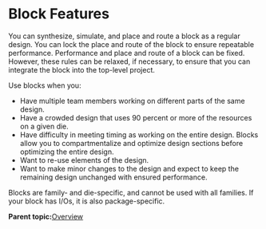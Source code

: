 # Block Features

You can synthesize, simulate, and place and route a block as a regular design. You can lock the place and route of the block to ensure repeatable performance. Performance and place and route of a block can be fixed. However, these rules can be relaxed, if necessary, to ensure that you can integrate the block into the top-level project.

Use blocks when you:

-   Have multiple team members working on different parts of the same design.
-   Have a crowded design that uses 90 percent or more of the resources on a given die.
-   Have difficulty in meeting timing as working on the entire design. Blocks allow you to compartmentalize and optimize design sections before optimizing the entire design.
-   Want to re-use elements of the design.
-   Want to make minor changes to the design and expect to keep the remaining design unchanged with ensured performance.

Blocks are family- and die-specific, and cannot be used with all families. If your block has I/Os, it is also package-specific.

**Parent topic:**[Overview](GUID-A9A29B22-3CAD-4CDE-9AC5-53B221BB4268.md)

